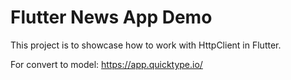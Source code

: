 # Flutter News App Demo
This project is to showcase how to work with HttpClient in Flutter.

For convert to model: https://app.quicktype.io/


